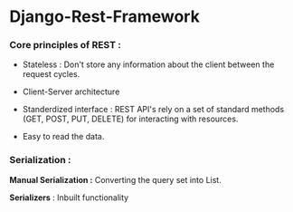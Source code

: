 # Django-Rest-Framework

### Core principles of REST :

- Stateless : Don't store any information about the client between the request cycles.

- Client-Server architecture

- Standerdized interface : REST API's rely on a set of standard methods (GET, POST, PUT, DELETE) for interacting with resources.

- Easy to read the data.

### Serialization : 

**Manual Serialization :** Converting the query set into List.

**Serializers** : Inbuilt functionality